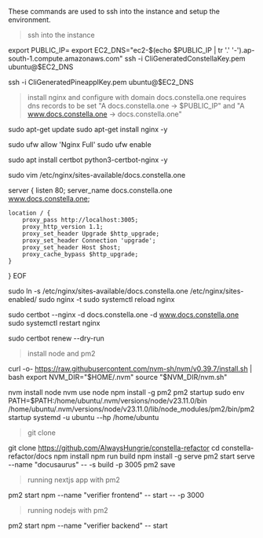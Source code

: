These commands are used to ssh into the instance and setup the environment.

> ssh into the instance

export PUBLIC_IP=
export EC2_DNS="ec2-$(echo $PUBLIC_IP | tr '.' '-').ap-south-1.compute.amazonaws.com"
ssh -i CliGeneratedConstellaKey.pem ubuntu@$EC2_DNS

ssh -i CliGeneratedPineapplKey.pem ubuntu@$EC2_DNS


> install nginx and configure with domain docs.constella.one
> requires dns records to be set "A docs.constella.one -> $PUBLIC_IP" and "A www.docs.constella.one -> docs.constella.one"

sudo apt-get update
sudo apt-get install nginx -y

sudo ufw allow 'Nginx Full'
sudo ufw enable

sudo apt install certbot python3-certbot-nginx -y

sudo vim /etc/nginx/sites-available/docs.constella.one

server {
    listen 80;
    server_name docs.constella.one www.docs.constella.one;

    location / {
        proxy_pass http://localhost:3005;
        proxy_http_version 1.1;
        proxy_set_header Upgrade $http_upgrade;
        proxy_set_header Connection 'upgrade';
        proxy_set_header Host $host;
        proxy_cache_bypass $http_upgrade;
    }
}
EOF

sudo ln -s /etc/nginx/sites-available/docs.constella.one /etc/nginx/sites-enabled/
sudo nginx -t
sudo systemctl reload nginx

sudo certbot --nginx -d docs.constella.one -d www.docs.constella.one
sudo systemctl restart nginx

sudo certbot renew --dry-run

> install node and pm2

curl -o- https://raw.githubusercontent.com/nvm-sh/nvm/v0.39.7/install.sh | bash
export NVM_DIR="$HOME/.nvm"
source "$NVM_DIR/nvm.sh"

nvm install node
nvm use node
npm install -g pm2
pm2 startup
sudo env PATH=$PATH:/home/ubuntu/.nvm/versions/node/v23.11.0/bin /home/ubuntu/.nvm/versions/node/v23.11.0/lib/node_modules/pm2/bin/pm2 startup systemd -u ubuntu --hp /home/ubuntu

> git clone 

git clone https://github.com/AlwaysHungrie/constella-refactor
cd constella-refactor/docs
npm install
npm run build
npm install -g serve
pm2 start serve --name "docusaurus" -- -s build -p 3005
pm2 save

> running nextjs app with pm2

pm2 start npm --name "verifier frontend" -- start -- -p 3000

> running nodejs with pm2

pm2 start npm --name "verifier backend" -- start